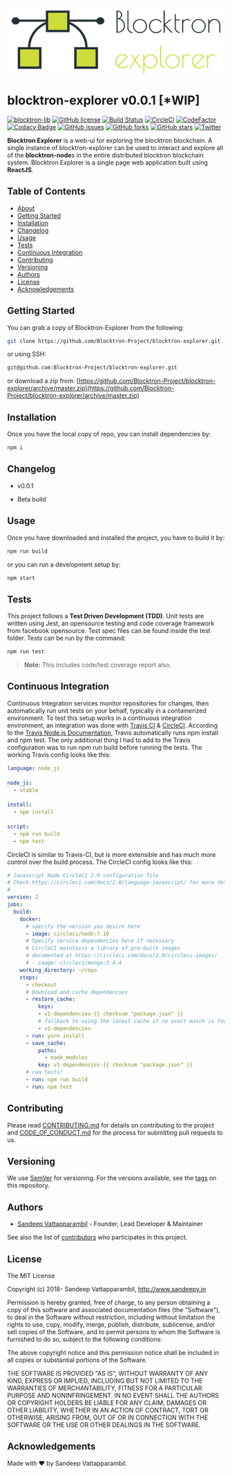 <img src="https://github.com/Blocktron-Project/blocktron-explorer/blob/master/logo-explorer.png" alt="logo">

# blocktron-explorer v0.0.1 [*WIP]
[![blocktron-lib](https://img.shields.io/badge/blocktron--lib%20version-0.0.1-green.svg?style=flat-square)](https://img.shields.io/badge/blocktron--lib%20version-0.0.1-green.svg) [![GitHub license](https://img.shields.io/github/license/Blocktron-Project/blocktron-explorer.svg?style=flat-square)](https://github.com/Blocktron-Project/blocktron-explorer/blob/master/LICENSE) [![Build Status](https://travis-ci.org/Blocktron-Project/blocktron-explorer.svg?branch=master&style=flat-square)](https://travis-ci.org/Blocktron-Project/blocktron-explorer) [![CircleCI](https://circleci.com/gh/Blocktron-Project/blocktron-explorer.svg?style=svg)](https://circleci.com/gh/Blocktron-Project/blocktron-explorer) [![CodeFactor](https://www.codefactor.io/repository/github/blocktron-project/blocktron-explorer/badge)](https://www.codefactor.io/repository/github/blocktron-project/blocktron-explorer) [![Codacy Badge](https://api.codacy.com/project/badge/Grade/b210ca35107840748fff33e332628e44)](https://www.codacy.com/project/sandeepv68/blocktron-explorer/dashboard?utm_source=github.com&amp;utm_medium=referral&amp;utm_content=Blocktron-Project/blocktron-explorer&amp;utm_campaign=Badge_Grade_Dashboard) [![GitHub issues](https://img.shields.io/github/issues/Blocktron-Project/blocktron-explorer.svg?style=flat-square)](https://github.com/Blocktron-Project/blocktron-explorer/issues) [![GitHub forks](https://img.shields.io/github/forks/Blocktron-Project/blocktron-explorer.svg?style=flat-square)](https://github.com/Blocktron-Project/blocktron-explorer/network) [![GitHub stars](https://img.shields.io/github/stars/Blocktron-Project/blocktron-explorer.svg?style=flat-square)](https://github.com/Blocktron-Project/blocktron-explorer/stargazers)  [![Twitter](https://img.shields.io/twitter/url/https/github.com/Blocktron-Project/blocktron-explorer.svg?style=flat-square)](https://twitter.com/intent/tweet?text=Wow:&url=https%3A%2F%2Fgithub.com%2FBlocktron-Project%2Fblocktron-explorer)

**Blocktron Explorer** is a web-ui for exploring the blocktron blockchain. A single instance of blocktron-explorer can be used to interact and explore all of the **blocktron-node**s in the entire distributed blocktron blockchain system. Blocktron Explorer is a single page web application built using **ReactJS**.

## Table of Contents
<!--ts-->
* [About](#blocktron-explorer-v001)
* [Getting Started](#getting-started)
* [Installation](#installation)
* [Changelog](#changelog)
* [Usage](#usage)
* [Tests](#tests)
* [Continuous Integration](#continuous-integration)
* [Contributing](#contributing)
* [Versioning](#versioning)
* [Authors](#authors)
* [License](#license)
* [Acknowledgements](#acknowledgements)
<!--te-->

## Getting Started
You can grab a copy of Blocktron-Explorer from the following:
```sh
git clone https://github.com/Blocktron-Project/blocktron-explorer.git
```
or using SSH:
```sh
git@github.com:Blocktron-Project/blocktron-explorer.git
```
or download a zip from:
[https://github.com/Blocktron-Project/blocktron-explorer/archive/master.zip](https://github.com/Blocktron-Project/blocktron-explorer/archive/master.zip)

## Installation
Once you have the local copy of repo, you can install dependencies by:
```sh
npm i
```
## Changelog
* v0.0.1
 - Beta build

## Usage
Once you have downloaded and installed the project, you have to build it by:
```sh
npm run build
```
or you can run a development setup by:
```sh
npm start
```

## Tests
This project follows a **Test Driven Development (TDD)**. Unit tests are written using Jest, an opensource testing and code coverage framework from facebook opensource. Test spec files can be found inside the test folder. Tests can be run by the command:
```sh
npm run test
```

>**Note:** This includes code/test coverage report also.

## Continuous Integration
Continuous Integration services monitor repositories for changes, then automatically run unit tests on your behalf, typically in a containerized environment. To test this setup works in a continuous integration environment, an integration was done with [Travis CI](https://travis-ci.org/) & [CircleCI](https://circleci.com/). According to the [Travis Node.js Documentation](http://docs.travis-ci.com/user/languages/javascript-with-nodejs/), Travis automatically runs npm install and npm test. The only additional thing I had to add to the Travis configuration was to run npm run build before running the tests. The working Travis config looks like this:

```yml
language: node_js

node_js:
  - stable

install:
  - npm install

script:
  - npm run build
  - npm test
```

CircleCI is similar to Travis-CI, but is more extensible and has much more control over the build process. The CircleCI config looks like this:

```yml
# Javascript Node CircleCI 2.0 configuration file
# Check https://circleci.com/docs/2.0/language-javascript/ for more details
#
version: 2
jobs:
  build:
    docker:
      # specify the version you desire here
      - image: circleci/node:7.10
      # Specify service dependencies here if necessary
      # CircleCI maintains a library of pre-built images
      # documented at https://circleci.com/docs/2.0/circleci-images/
      # - image: circleci/mongo:3.4.4
    working_directory: ~/repo
    steps:
      - checkout
      # Download and cache dependencies
      - restore_cache:
          keys:
          - v1-dependencies-{{ checksum "package.json" }}
          # fallback to using the latest cache if no exact match is found
          - v1-dependencies-
      - run: yarn install
      - save_cache:
          paths:
            - node_modules
          key: v1-dependencies-{{ checksum "package.json" }}
      # run tests!
      - run: npm run build
      - run: npm test
```

## Contributing
Please read [CONTRIBUTING.md](https://github.com/Blocktron-Project/blocktron-explorer/blob/master/CONTRIBUTING.md) for details on contributing to the project and [CODE_OF_CONDUCT.md](https://github.com/Blocktron-Project/blocktron-explorer/blob/master/CONTRIBUTING.md) for the process for submitting pull requests to us.

## Versioning
We use [SemVer](https://semver.org/) for versioning. For the versions available, see the [tags](https://github.com/Blocktron-Project/blocktron-explorer/tags) on this repository.

## Authors
* [Sandeep Vattapparambil](https://github.com/SandeepVattapparambil) - Founder, Lead Developer & Maintainer

See also the list of [contributors](https://github.com/Blocktron-Project/blocktron-explorer/blob/master/AUTHORS.md) who participates in this project.

## License
The MIT License

Copyright (c) 2018- Sandeep Vattapparambil, http://www.sandeepv.in

Permission is hereby granted, free of charge, to any person obtaining a copy of this software and associated documentation files (the "Software"), to deal in the Software without restriction, including without limitation the rights to use, copy, modify, merge, publish, distribute, sublicense, and/or sell copies of the Software, and to permit persons to whom the Software is furnished to do so, subject to the following conditions:

The above copyright notice and this permission notice shall be included in all copies or substantial portions of the Software.

THE SOFTWARE IS PROVIDED "AS IS", WITHOUT WARRANTY OF ANY KIND, EXPRESS OR IMPLIED, INCLUDING BUT NOT LIMITED TO THE WARRANTIES OF MERCHANTABILITY, FITNESS FOR A PARTICULAR PURPOSE AND NONINFRINGEMENT. IN NO EVENT SHALL THE AUTHORS OR COPYRIGHT HOLDERS BE LIABLE FOR ANY CLAIM, DAMAGES OR OTHER LIABILITY, WHETHER IN AN ACTION OF CONTRACT, TORT OR OTHERWISE, ARISING FROM, OUT OF OR IN CONNECTION WITH THE SOFTWARE OR THE USE OR OTHER DEALINGS IN THE SOFTWARE.

## Acknowledgements
Made with ❤️ by Sandeep Vattapparambil.

